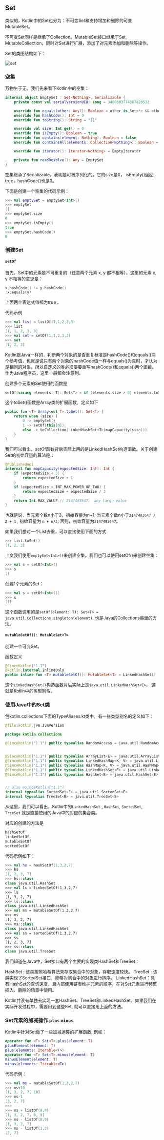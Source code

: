 ## Set

类似的，Kotlin中的Set也分为：不可变Set和支持增加和删除的可变MutableSet。

不可变Set同样是继承了Collection。MutableSet接口继承于Set, MutableCollection，同时对Set进行扩展，添加了对元素添加和删除等操作。

Set的类图结构如下：

![set](images/set.png)

### 空集

万物生于无。我们先来看下Kotlin中的空集：

```kotlin
internal object EmptySet : Set<Nothing>, Serializable {
    private const val serialVersionUID: Long = 3406603774387020532

    override fun equals(other: Any?): Boolean = other is Set<*> && other.isEmpty()
    override fun hashCode(): Int = 0
    override fun toString(): String = "[]"

    override val size: Int get() = 0
    override fun isEmpty(): Boolean = true
    override fun contains(element: Nothing): Boolean = false
    override fun containsAll(elements: Collection<Nothing>): Boolean = elements.isEmpty()

    override fun iterator(): Iterator<Nothing> = EmptyIterator

    private fun readResolve(): Any = EmptySet
}
```

空集继承了Serializable，表明是可被序列化的。它的size是0， isEmpty()返回true，hashCode()也是0。

下面是创建一个空集的代码示例：

```kotlin
>>> val emptySet = emptySet<Int>()
>>> emptySet
[]
>>> emptySet.size
0
>>> emptySet.isEmpty()
true
>>> emptySet.hashCode()
0
```

### 创建Set

#### `setOf`

首先，Set中的元素是不可重复的（任意两个元素 x, y 都不相等）。这里的元素 x, y 不相等的意思是：

```kotlin
x.hashCode() != y.hashCode() 
!x.equals(y) 

```

上面两个表达式值都为true 。

代码示例

```kotlin
>>> val list = listOf(1,1,2,3,3)
>>> list
[1, 1, 2, 3, 3]
>>> val set = setOf(1,1,2,3,3)
>>> set
[1, 2, 3]
```

Kotlin跟Java一样的，判断两个对象的是否重复标准是hashCode()和equals()两个参考值，也就是说只有两个对象的hashCode值一样与equals()为真时，才认为是相同的对象。所以自定义的类必须要要重写hashCode()和equals()两个函数。作为Java程序员，这里一般都会注意到。

创建多个元素的Set使用的函数是

```kotlin
setOf(vararg elements: T): Set<T> = if (elements.size > 0) elements.toSet() else emptySet()
```

这个toSet()函数是Array类的扩展函数，定义如下

```kotlin
public fun <T> Array<out T>.toSet(): Set<T> {
    return when (size) {
        0 -> emptySet()
        1 -> setOf(this[0])
        else -> toCollection(LinkedHashSet<T>(mapCapacity(size)))
    }
}
```

我们可以看出，setOf函数背后实际上用的是LinkedHashSet构造函数。关于创建Set的初始容量的算法是：

```kotlin
@PublishedApi
internal fun mapCapacity(expectedSize: Int): Int {
    if (expectedSize < 3) {
        return expectedSize + 1
    }
    if (expectedSize < INT_MAX_POWER_OF_TWO) {
        return expectedSize + expectedSize / 3
    }
    return Int.MAX_VALUE // 2147483647， any large value
}
```

也就是说，当元素个数n小于3，初始容量为n+1;
当元素个数n小于`2147483647 / 2 + 1` , 初始容量为 `n + n/3`;
否则，初始容量为`2147483647`。

如果我们想对一个List去重，可以直接使用下面的方式

```kotlin
>>> list.toSet()
[1, 2, 3]
```

上文我们使用`emptySet<Int>()`来创建空集，我们也可以使用setOf()来创建空集：

```kotlin
>>> val s = setOf<Int>()
>>> s
[]
```

创建1个元素的Set：

```kotlin
>>> val s = setOf<Int>(1)
>>> s
[1]
```

这个函数调用的是`setOf(element: T): Set<T> = java.util.Collections.singleton(element)`, 也是Java的Collections类里的方法。

#### `mutableSetOf(): MutableSet<T>`

创建一个可变Set。

函数定义

```kotlin
@SinceKotlin("1.1")
@kotlin.internal.InlineOnly
public inline fun <T> mutableSetOf(): MutableSet<T> = LinkedHashSet()
```

这个`LinkedHashSet()`构造函数背后实际上是`java.util.LinkedHashSet<E>`， 这就是Kotlin中的类型别名。

### 使用Java中的Set类

包kotlin.collections下面的TypeAliases.kt类中，有一些类型别名的定义如下：

```kotlin
@file:kotlin.jvm.JvmVersion

package kotlin.collections

@SinceKotlin("1.1") public typealias RandomAccess = java.util.RandomAccess


@SinceKotlin("1.1") public typealias ArrayList<E> = java.util.ArrayList<E>
@SinceKotlin("1.1") public typealias LinkedHashMap<K, V> = java.util.LinkedHashMap<K, V>
@SinceKotlin("1.1") public typealias HashMap<K, V> = java.util.HashMap<K, V>
@SinceKotlin("1.1") public typealias LinkedHashSet<E> = java.util.LinkedHashSet<E>
@SinceKotlin("1.1") public typealias HashSet<E> = java.util.HashSet<E>


// also @SinceKotlin("1.1")
internal typealias SortedSet<E> = java.util.SortedSet<E>
internal typealias TreeSet<E> = java.util.TreeSet<E>
```

从这里，我们可以看出，Kotlin中的`LinkedHashSet` , `HashSet`, `SortedSet`, `TreeSet` 就是直接使用的Java中的对应的集合类。

对应的创建的方法是

```kotlin
hashSetOf
linkedSetOf
mutableSetOf
sortedSetOf
```

代码示例如下：

```kotlin
>>> val hs = hashSetOf(1,3,2,7)
>>> hs
[1, 2, 3, 7]
>>> hs::class
class java.util.HashSet
>>> val ls = linkedSetOf(1,3,2,7)
>>> ls
[1, 3, 2, 7]
>>> ls::class
class java.util.LinkedHashSet
>>> val ms = mutableSetOf(1,3,2,7)
>>> ms
[1, 3, 2, 7]
>>> ms::class
class java.util.LinkedHashSet
>>> val ss = sortedSetOf(1,3,2,7)
>>> ss
[1, 2, 3, 7]
>>> ss::class
class java.util.TreeSet
```

我们知道在Java中，Set接口有两个主要的实现类HashSet和TreeSet：

HashSet : 该类按照哈希算法来存取集合中的对象，存取速度较快。
TreeSet : 该类实现了SortedSet接口，能够对集合中的对象进行排序。
LinkedHashSet：具有HashSet的查询速度，且内部使用链表维护元素的顺序，在对Set元素进行频繁插入、删除的场景中使用。

Kotlin并没有单独去实现一套HashSet、TreeSet和LinkedHashSet。如果我们在实际开发过程中，需要用到这些Set, 就可以直接用上面的方法。

### Set元素的加减操作 `plus` `minus`

Kotlin中针对Set做了一些加减运算的扩展函数, 例如：

```kotlin
operator fun <T> Set<T>.plus(element: T)
plusElement(element: T)
plus(elements: Iterable<T>)
operator fun <T> Set<T>.minus(element: T)
minusElement(element: T)
minus(elements: Iterable<T>)
```

代码示例：

```kotlin
>>> val ms = mutableSetOf(1,3,2,7)
>>> ms+10
[1, 3, 2, 7, 10]
>>> ms-1
[3, 2, 7]
>>> 
>>> ms + listOf(8,9)
[1, 3, 2, 7, 8, 9]
>>> ms - listOf(8,9)
[1, 3, 2, 7]
>>> ms - listOf(1,3)
[2, 7]
```